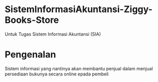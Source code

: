 # SistemInformasiAkuntansi-Ziggy-Books-Store
Untuk Tugas Sistem Informasi Akuntansi (SIA)
# Pengenalan
Sistem informasi yang nantinya akan membantu penjual dalam menjual persediaan bukunya secara online epada pembeli
